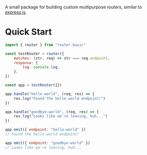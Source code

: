 A small package for building custom multipurpose routers, similar to [express.js](https://expressjs.com/).

# Quick Start

```javascript
import { router } from "router-basic"

const testRouter = router({
    matches: (str, req) => str === req.endpoint,
    response: {
        log: console.log,
    },
})

const app = testRouter({})

app.handle("hello-world", (req, res) => {
    res.log("Found the hello world endpoint!")
})

app.handle("goodbye-world", (req, res) => {
    res.log("Looks like we're leaving, huh...")
})

app.emit({ endpoint: "hello-world" })
// Found the hello world endpoint!

app.emit({ endpoint: "goodbye-world" })
// Looks like we're leaving, huh...
```
